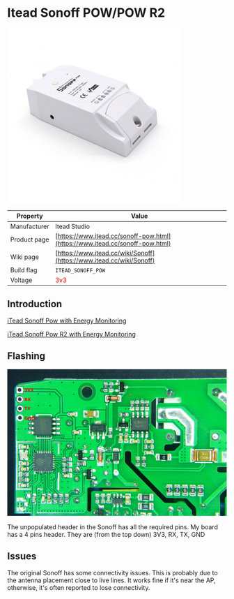 # Itead Sonoff POW/POW R2

![Sonoff POW](images/devices/itead-sonoff-pow.jpg)

|Property|Value|
|---|---|
|Manufacturer|Itead Studio|
|Product page|[https://www.itead.cc/sonoff-pow.html](https://www.itead.cc/sonoff-pow.html)|
|Wiki page|[https://www.itead.cc/wiki/Sonoff](https://www.itead.cc/wiki/Sonoff)|
|Build flag|`ITEAD_SONOFF_POW`|
|Voltage|<span style="color:red">3v3</span>|

## Introduction

[iTead Sonoff Pow with Energy Monitoring](http://sonoff.itead.cc/en/products/sonoff/sonoff-pow)

[iTead Sonoff Pow R2 with Energy Monitoring](http://sonoff.itead.cc/en/products/sonoff/sonoff-pow-r2)

## Flashing

![Sonoff POW - Inside back view](images/flashing/sonoff-pow-flash.jpg)

The unpopulated header in the Sonoff has all the required pins. My board has a 4 pins header. They are (from the top down) 3V3, RX, TX, GND

## Issues

The original Sonoff has some connectivity issues. This is probably due to the antenna placement close to live lines. It works fine if it's near the AP, otherwise, it's often reported to lose connectivity.